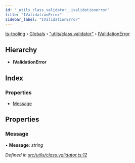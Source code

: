 ```yaml
---
id: "_utils_class_validator_.ivalidationerror"
title: "IValidationError"
sidebar_label: "IValidationError"
---
```


[ts-tooling](../index.md) › [Globals](../globals.md) › ["utils/class.validator"](../modules/_utils_class_validator_.md) › [IValidationError](_utils_class_validator_.ivalidationerror.md)

## Hierarchy

* **IValidationError**

## Index

### Properties

* [Message](_utils_class_validator_.ivalidationerror.md#message)

## Properties

###  Message

• **Message**: *string*

*Defined in [src/utils/class.validator.ts:12](https://github.com/nodejayes/ts-tooling/blob/ad92cc8/src/utils/class.validator.ts#L12)*
